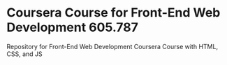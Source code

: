 # Coursera Course for Front-End Web Development 605.787
Repository for Front-End Web Development Coursera Course with HTML, CSS, and JS
